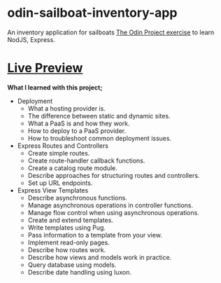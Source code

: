 # odin-sailboat-inventory-app

An inventory application for sailboats
[The Odin Project exercise](https://www.theodinproject.com/lessons/nodejs-inventory-application) to learn NodJS, Express.

# [Live Preview](https://odin-sailboat-inventory.onrender.com/catalog)

**What I learned with this project;**

- Deployment
  - What a hosting provider is.
  - The difference between static and dynamic sites.
  - What a PaaS is and how they work.
  - How to deploy to a PaaS provider.
  - How to troubleshoot common deployment issues.
- Express Routes and Controllers
  - Create simple routes.
  - Create route-handler callback functions.
  - Create a catalog route module.
  - Describe approaches for structuring routes and controllers.
  - Set up URL endpoints.
- Express View Templates
  - Describe asynchronous functions.
  - Manage asynchronous operations in controller functions.
  - Manage flow control when using asynchronous operations.
  - Create and extend templates.
  - Write templates using Pug.
  - Pass information to a template from your view.
  - Implement read-only pages.
  - Describe how routes work.
  - Describe how views and models work in practice.
  - Query database using models.
  - Describe date handling using luxon.
